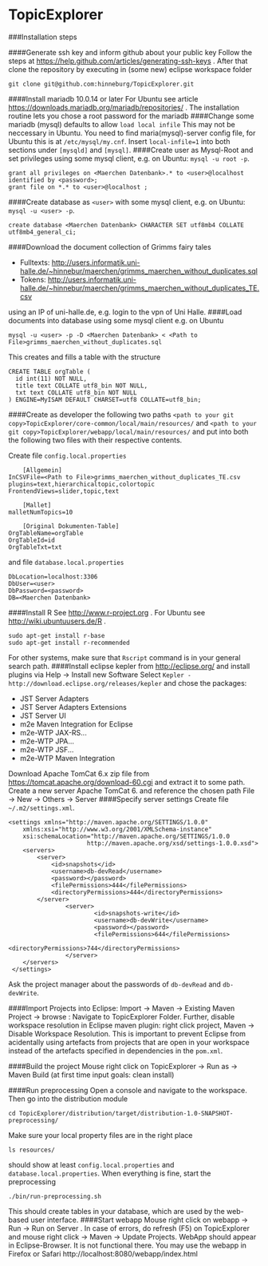 TopicExplorer
=============

###Installation steps

####Generate ssh key and inform github about your public key
Follow the steps at https://help.github.com/articles/generating-ssh-keys .
After that clone the repository by executing in (some new) eclipse workspace folder
```
git clone git@github.com:hinneburg/TopicExplorer.git
```
####Install mariadb 10.0.14 or later 
For Ubuntu see article https://downloads.mariadb.org/mariadb/repositories/ .
The installation routine lets you chose a root password for the  mariadb
####Change some mariadb (mysql) defaults to allow `load local infile`
This may not be neccessary in Ubuntu. You need to find maria(mysql)-server config file, 
for Ubuntu this is at `/etc/mysql/my.cnf`. Insert `local-infile=1` into both sections 
under `[mysqld]` and `[mysql]`.
####Create user as Mysql-Root and set privileges
using some mysql client, 
e.g. on Ubuntu: `mysql -u root -p`.
```
grant all privileges on <Maerchen Datenbank>.* to <user>@localhost identified by <password>;
grant file on *.* to <user>@localhost ;
```
####Create database as `<user>`
with some mysql client, e.g. on Ubuntu: `mysql -u <user> -p`.
```
create database <Maerchen Datenbank> CHARACTER SET utf8mb4 COLLATE utf8mb4_general_ci;
```
####Download the document collection of Grimms fairy tales
  - Fulltexts: http://users.informatik.uni-halle.de/~hinnebur/maerchen/grimms_maerchen_without_duplicates.sql
  - Tokens: http://users.informatik.uni-halle.de/~hinnebur/maerchen/grimms_maerchen_without_duplicates_TE.csv

using an IP of uni-halle.de, e.g. login to the vpn of Uni Halle.
####Load documents into database
using some mysql client
e.g. on Ubuntu 
```
mysql -u <user> -p -D <Maerchen Datenbank> < <Path to File>grimms_maerchen_without_duplicates.sql
```
This creates and fills a table with the structure
```
CREATE TABLE orgTable (
  id int(11) NOT NULL,
  title text COLLATE utf8_bin NOT NULL,
  txt text COLLATE utf8_bin NOT NULL
) ENGINE=MyISAM DEFAULT CHARSET=utf8 COLLATE=utf8_bin;
```

####Create as developer the following two paths
`<path to your git copy>TopicExplorer/core-common/local/main/resources/` and 
`<path to your git copy>TopicExplorer/webapp/local/main/resources/`
and put into both the following two files with their respective contents.

Create file `config.local.properties`
```
	[Allgemein]
InCSVFile=<Path to File>grimms_maerchen_without_duplicates_TE.csv
plugins=text,hierarchicaltopic,colortopic
FrontendViews=slider,topic,text

	[Mallet]
malletNumTopics=10

	[Original Dokumenten-Table]
OrgTableName=orgTable
OrgTableId=id
OrgTableTxt=txt
````
and file `database.local.properties`
``` 
DbLocation=localhost:3306
DbUser=<user>
DbPassword=<password>
DB=<Maerchen Datenbank>
```
####Install R
See http://www.r-project.org . For Ubuntu see http://wiki.ubuntuusers.de/R .
```
sudo apt-get install r-base 
sudo apt-get install r-recommended 
```
For other systems, make sure that `Rscript` command is in your general search path.
####Install eclipse kepler 
from http://eclipse.org/ and install plugins via Help -> Install new Software
Select `Kepler - http://download.eclipse.org/releases/kepler` and chose the packages:
   - JST Server Adapters
   - JST Server Adapters Extensions
   - JST Server UI
   - m2e Maven Integration for Eclipse
   - m2e-WTP JAX-RS...
   - m2e-WTP JPA...
   - m2e-WTP JSF...
   - m2e-WTP Maven Integration

Download Apache TomCat 6.x zip file from 
https://tomcat.apache.org/download-60.cgi 
and extract it to some path.
Create a new server Apache TomCat 6. and reference the chosen path
File -> New -> Others -> Server
####Specify server settings
Create file `~/.m2/settings.xml`.

```
<settings xmlns="http://maven.apache.org/SETTINGS/1.0.0"
	xmlns:xsi="http://www.w3.org/2001/XMLSchema-instance"
	xsi:schemaLocation="http://maven.apache.org/SETTINGS/1.0.0
                      http://maven.apache.org/xsd/settings-1.0.0.xsd">
	<servers>
		<server>
			<id>snapshots</id>
			<username>db-devRead</username>
			<password></password>
			<filePermissions>444</filePermissions>
			<directoryPermissions>444</directoryPermissions>
		</server>
                <server>
                        <id>snapshots-write</id>
                        <username>db-devWrite</username>
                        <password></password>
                        <filePermissions>644</filePermissions>
                        <directoryPermissions>744</directoryPermissions>
                </server>
 	</servers>
 </settings>
```
Ask the project manager about the passwords of  `db-devRead` and `db-devWrite`.

####Import Projects into Eclipse: 
Import -> Maven -> Existing Maven Project -> browse : Navigate to TopicExplorer Folder. 
Further, disable workspace resolution in Eclipse maven plugin: right click project, Maven -> Disable Workspace Resolution. This is important to prevent Eclipse from acidentally using artefacts from projects that are open in your workspace instead of the artefacts specified in dependencies in the `pom.xml`.

####Build the project
Mouse right click on TopicExplorer -> Run as -> Maven Build (at first time input goals: clean install)

####Run preprocessing
Open a console and navigate to the workspace. Then go into the distribution module
```
cd TopicExplorer/distribution/target/distribution-1.0-SNAPSHOT-preprocessing/

```
Make sure your local property files are in the right place
```
ls resources/
```
should show at least `config.local.properties` and `database.local.properties`. 
When everything is fine, start the preprocessing
```
./bin/run-preprocessing.sh
```
This should create tables in your database, which are used by the web-based user interface. 
####Start webapp
Mouse right click on webapp -> Run -> Run on Server . 
In case of errors, do refresh (F5) on TopicExplorer and mouse right click -> Maven -> Update Projects. 
WebApp should appear in Eclipse-Browser. It is not functional there. 
You may use the webapp in Firefox or Safari http://localhost:8080/webapp/index.html

